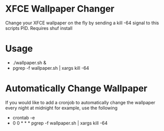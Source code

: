 # XFCE Wallpaper Changer
Change your XFCE wallpaper on the fly by sending a kill -64 signal to this scripts PID. Requires shuf install

# Usage
* ./wallpaper.sh &<br>
* pgrep -f wallpaper.sh | xargs kill -64

# Automatically Change Wallpaper
If you would like to add a cronjob to automatically change the wallpaper every night at midnight for example, use the following
* crontab -e
* 0 0 * * * pgrep -f wallpaper.sh | xargs kill -64
